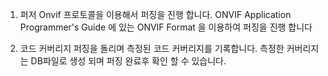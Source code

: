 1. 퍼저
Onvif 프로토콜을 이용해서 퍼징을 진행 합니다.
ONVIF Application Programmer's Guide 에 있는 ONVIF Format 을 이용하여 퍼징을 진행 합니다

2. 코드 커버리지
퍼징을 돌리며 측정된 코드 커버리지를 기록합니다. 측정한 커버리지는 DB파일로 생성 되며 퍼징 완료후 확인 할 수 있습니다.
